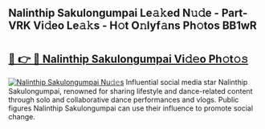 ## Nalinthip Sakulongumpai Le𝚊𝚔ed N𝚞𝚍e - Part-VRK Vi𝚍eo Le𝚊𝚔s - H𝚘t O𝚗lyf𝚊ns Ph𝚘tos BB1wR

# <h2><a href="http://hf0k0am.feru.top/?c=Nalinthip+Sakulongumpai">🔗 👉 🔴 Nalinthip Sakulongumpai Vi𝚍𝚎o Ph𝚘t𝚘𝚜</a></h2>

[![Nalinthip Sakulongumpai Nu𝚍𝚎s](https://i.imgur.com/0TWrTi3.gif)](http://hf0k0am.feru.top/?c=Nalinthip+Sakulongumpai)
Influential social media star Nalinthip Sakulongumpai, renowned for sharing lifestyle and dance-related content through solo and collaborative dance performances and vlogs. Public figures Nalinthip Sakulongumpai can use their influence to promote social change. 
